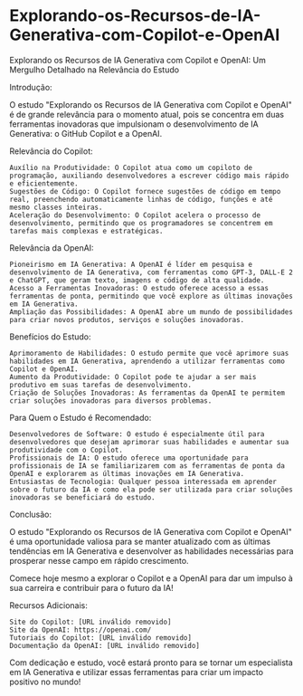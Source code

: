 # Explorando-os-Recursos-de-IA-Generativa-com-Copilot-e-OpenAI
Explorando os Recursos de IA Generativa com Copilot e OpenAI: Um Mergulho Detalhado na Relevância do Estudo

Introdução:

O estudo "Explorando os Recursos de IA Generativa com Copilot e OpenAI" é de grande relevância para o momento atual, pois se concentra em duas ferramentas inovadoras que impulsionam o desenvolvimento de IA Generativa: o GitHub Copilot e a OpenAI.

Relevância do Copilot:

    Auxílio na Produtividade: O Copilot atua como um copiloto de programação, auxiliando desenvolvedores a escrever código mais rápido e eficientemente.
    Sugestões de Código: O Copilot fornece sugestões de código em tempo real, preenchendo automaticamente linhas de código, funções e até mesmo classes inteiras.
    Aceleração do Desenvolvimento: O Copilot acelera o processo de desenvolvimento, permitindo que os programadores se concentrem em tarefas mais complexas e estratégicas.

Relevância da OpenAI:

    Pioneirismo em IA Generativa: A OpenAI é líder em pesquisa e desenvolvimento de IA Generativa, com ferramentas como GPT-3, DALL-E 2 e ChatGPT, que geram texto, imagens e código de alta qualidade.
    Acesso a Ferramentas Inovadoras: O estudo oferece acesso a essas ferramentas de ponta, permitindo que você explore as últimas inovações em IA Generativa.
    Ampliação das Possibilidades: A OpenAI abre um mundo de possibilidades para criar novos produtos, serviços e soluções inovadoras.

Benefícios do Estudo:

    Aprimoramento de Habilidades: O estudo permite que você aprimore suas habilidades em IA Generativa, aprendendo a utilizar ferramentas como Copilot e OpenAI.
    Aumento da Produtividade: O Copilot pode te ajudar a ser mais produtivo em suas tarefas de desenvolvimento.
    Criação de Soluções Inovadoras: As ferramentas da OpenAI te permitem criar soluções inovadoras para diversos problemas.

Para Quem o Estudo é Recomendado:

    Desenvolvedores de Software: O estudo é especialmente útil para desenvolvedores que desejam aprimorar suas habilidades e aumentar sua produtividade com o Copilot.
    Profissionais de IA: O estudo oferece uma oportunidade para profissionais de IA se familiarizarem com as ferramentas de ponta da OpenAI e explorarem as últimas inovações em IA Generativa.
    Entusiastas de Tecnologia: Qualquer pessoa interessada em aprender sobre o futuro da IA e como ela pode ser utilizada para criar soluções inovadoras se beneficiará do estudo.

Conclusão:

O estudo "Explorando os Recursos de IA Generativa com Copilot e OpenAI" é uma oportunidade valiosa para se manter atualizado com as últimas tendências em IA Generativa e desenvolver as habilidades necessárias para prosperar nesse campo em rápido crescimento.

Comece hoje mesmo a explorar o Copilot e a OpenAI para dar um impulso à sua carreira e contribuir para o futuro da IA!

Recursos Adicionais:

    Site do Copilot: [URL inválido removido]
    Site da OpenAI: https://openai.com/
    Tutoriais do Copilot: [URL inválido removido]
    Documentação da OpenAI: [URL inválido removido]

Com dedicação e estudo, você estará pronto para se tornar um especialista em IA Generativa e utilizar essas ferramentas para criar um impacto positivo no mundo!
